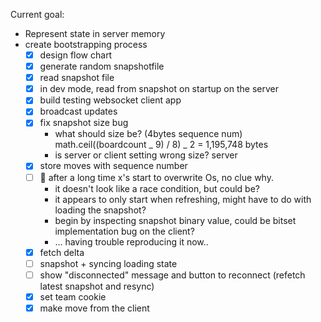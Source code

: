 Current goal:

- Represent state in server memory
- create bootstrapping process
  - [x] design flow chart
  - [x] generate random snapshotfile
  - [x] read snapshot file
  - [x] in dev mode, read from snapshot on startup on the server
  - [x] build testing websocket client app
  - [x] broadcast updates
  - [x] fix snapshot size bug
    - what should size be? (4bytes sequence num) math.ceil((boardcount _ 9) / 8) _ 2 = 1,195,748 bytes
    - is server or client setting wrong size? server
  - [x] store moves with sequence number
  - [ ] 🐞 after a long time x's start to overwrite Os, no clue why.
    - it doesn't look like a race condition, but could be?
    - it appears to only start when refreshing, might have to do with loading the snapshot?
    - begin by inspecting snapshot binary value, could be bitset implementation bug on the client?
    - ... having trouble reproducing it now..
  - [x] fetch delta
  - [ ] snapshot + syncing loading state
  - [ ] show "disconnected" message and button to reconnect (refetch latest snapshot and resync)
  - [x] set team cookie
  - [x] make move from the client
